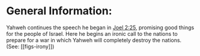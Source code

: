 # General Information:

Yahweh continues the speech he began in [Joel 2:25](../02/25.md), promising good things for the people of Israel. Here he begins an ironic call to the nations to prepare for a war in which Yahweh will completely destroy the nations. (See: [[figs-irony]])